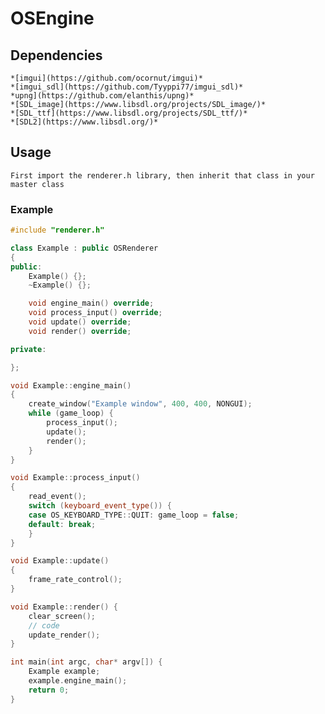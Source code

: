# OSEngine
## Dependencies
    *[imgui](https://github.com/ocornut/imgui)*
	*[imgui_sdl](https://github.com/Tyyppi77/imgui_sdl)*
	*upng](https://github.com/elanthis/upng)*
	*[SDL_image](https://www.libsdl.org/projects/SDL_image/)*
	*[SDL_ttf](https://www.libsdl.org/projects/SDL_ttf/)*
	*[SDL2](https://www.libsdl.org/)*
## Usage
    First import the renderer.h library, then inherit that class in your master class

### Example
```c++
#include "renderer.h"

class Example : public OSRenderer
{
public:
	Example() {};
	~Example() {};

	void engine_main() override;
	void process_input() override;
	void update() override;
	void render() override;

private:

};

void Example::engine_main()
{
	create_window("Example window", 400, 400, NONGUI);
	while (game_loop) {
		process_input();
		update();
		render();
	}
}

void Example::process_input()
{
	read_event();
	switch (keyboard_event_type()) {
	case OS_KEYBOARD_TYPE::QUIT: game_loop = false;
	default: break;
	}
}

void Example::update()
{
	frame_rate_control();
}

void Example::render() {
	clear_screen();
	// code
	update_render();
}

int main(int argc, char* argv[]) {
	Example example;
	example.engine_main();
	return 0;
}
```